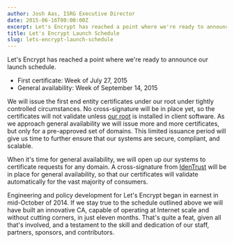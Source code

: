 ```yaml
---
author: Josh Aas, ISRG Executive Director
date: 2015-06-16T00:00:00Z
excerpt: Let's Encrypt has reached a point where we're ready to announce our launch schedule.
title: Let's Encrypt Launch Schedule
slug: lets-encrypt-launch-schedule
---
```


Let's Encrypt has reached a point where we're ready to announce our launch schedule.

* First certificate: Week of July 27, 2015
* General availability: Week of September 14, 2015

We will issue the first end entity certificates under our root under tightly controlled circumstances. No cross-signature will be in place yet, so the certificates will not validate unless [our root](https://letsencrypt.org/certificates/) is installed in client software. As we approach general availability we will issue more and more certificates, but only for a pre-approved set of domains. This limited issuance period will give us time to further ensure that our systems are secure, compliant, and scalable.

When it's time for general availability, we will open up our systems to certificate requests for any domain. A cross-signature from [IdenTrust](https://identrust.com/) will be in place for general availability, so that our certificates will validate automatically for the vast majority of consumers.

Engineering and policy development for Let's Encrypt began in earnest in mid-October of 2014. If we stay true to the schedule outlined above we will have built an innovative CA, capable of operating at Internet scale and without cutting corners, in just eleven months. That's quite a feat, given all that's involved, and a testament to the skill and dedication of our staff, partners, sponsors, and contributors.
